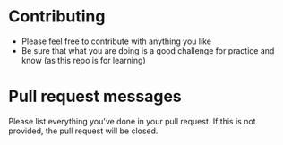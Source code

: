 # Contributing
- Please feel free to contribute with anything you like
- Be sure that what you are doing is a good challenge for practice and know (as this repo is for learning)

# Pull request messages
Please list everything you've done in your pull request. If this is not provided, the pull request will be closed.
